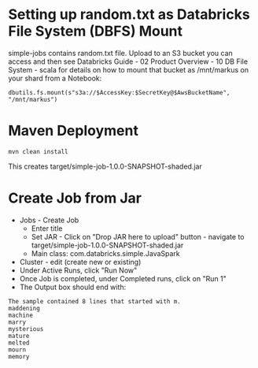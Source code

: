 # Setting up random.txt as Databricks File System (DBFS) Mount
simple-jobs contains random.txt file. Upload to an S3 bucket you
can access and then see Databricks Guide - 02 Product Overview - 10 DB File System - scala for details on how to mount that bucket as /mnt/markus on your shard from
a Notebook:

```
dbutils.fs.mount(s"s3a://$AccessKey:$SecretKey@$AwsBucketName", "/mnt/markus")
```

# Maven Deployment
```
mvn clean install
```

This creates target/simple-job-1.0.0-SNAPSHOT-shaded.jar

# Create Job from Jar
* Jobs - Create Job
     * Enter title
     * Set JAR - Click on "Drop JAR here to upload" button - navigate to target/simple-job-1.0.0-SNAPSHOT-shaded.jar
     * Main class: com.databricks.simple.JavaSpark
* Cluster - edit (create new or existing)
* Under Active Runs, click "Run Now"
* Once Job is completed, under Completed runs, click on "Run 1"
* The Output box should end with:

```
The sample contained 8 lines that started with m.
maddening
machine
marry
mysterious
mature
melted
mourn
memory
```



